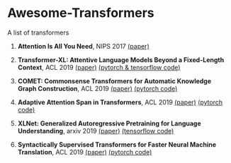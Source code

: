 # Awesome-Transformers
A list of transformers

1. **Attention Is All You Need**, NIPS 2017 [(paper)](https://arxiv.org/pdf/1706.03762.pdf) 

1. **Transformer-XL: Attentive Language Models Beyond a Fixed-Length Context**, ACL 2019 [(paper)](https://arxiv.org/pdf/1901.02860.pdf) [(pytorch & tensorflow code)](https://github.com/kimiyoung/transformer-xl)

1. **COMET: Commonsense Transformers for Automatic Knowledge Graph Construction**, ACL 2019 [(paper)](https://arxiv.org/pdf/1906.05317.pdf) [(pytorch code)](https://github.com/atcbosselut/comet-commonsense)

1. **Adaptive Attention Span in Transformers**, ACL 2019 [(paper)](https://arxiv.org/pdf/1905.07799.pdf) [(pytorch code)](https://github.com/facebookresearch/adaptive-span)

1. **XLNet: Generalized Autoregressive Pretraining for Language Understanding**, arxiv 2019 [(paper)](https://arxiv.org/pdf/1906.08237.pdf) [(tensorflow code)](https://github.com/zihangdai/xlnet)

1. **Syntactically Supervised Transformers for Faster Neural Machine Translation**, ACL 2019 [(paper)](https://www.aclweb.org/anthology/P19-1122) [(pytorch code)](https://github.com/dojoteef/synst)
